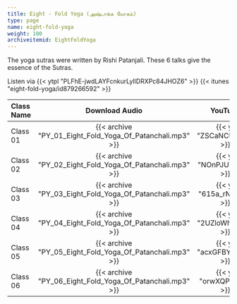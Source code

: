 ```yaml
---
title: Eight - Fold Yoga (அஷ்டாங்க யோகம்)
type: page
name: eight-fold-yoga
weight: 100
archiveitemid: EightFoldYoga
---
```


The yoga sutras were written by Rishi Patanjali. These 6 talks give the essence of the Sutras.

Listen via {{< ytpl "PLFhE-jwdLAYFcnkurLyIlDRXPc84JHOZ6" >}} {{< itunes "eight-fold-yoga/id879266592" >}}

Class Name | Download Audio | YouTube
:---|:---:|:---:
Class 01 | {{< archive "PY_01_Eight_Fold_Yoga_Of_Patanchali.mp3" >}} | {{< yt "ZSCaNCUJJPk" >}}
Class 02 | {{< archive "PY_02_Eight_Fold_Yoga_Of_Patanchali.mp3" >}} | {{< yt "NOnPJUMblag" >}}
Class 03 | {{< archive "PY_03_Eight_Fold_Yoga_Of_Patanchali.mp3" >}} | {{< yt "615a_rNgpHA" >}}
Class 04 | {{< archive "PY_04_Eight_Fold_Yoga_Of_Patanchali.mp3" >}} | {{< yt "2UZloWhXCS4" >}}
Class 05 | {{< archive "PY_05_Eight_Fold_Yoga_Of_Patanchali.mp3" >}} | {{< yt "acxGFBYBpWo" >}}
Class 06 | {{< archive "PY_06_Eight_Fold_Yoga_Of_Patanchali.mp3" >}} | {{< yt "orwXQPajo8k" >}}
